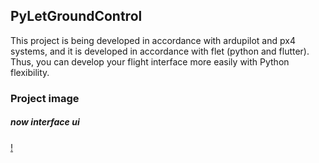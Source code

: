 ## PyLetGroundControl

This project is being developed in accordance with ardupilot and px4 systems, and it is developed in accordance with flet (python and flutter).
Thus, you can develop your flight interface more easily with Python flexibility.

### Project image
##### now interface ui 
[!](./project_images/Capture_2.PNG)